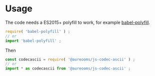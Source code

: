 # Usage

The code needs a ES2015+ polyfill to work, for example
[babel-polyfill](https://babeljs.io/docs/usage/polyfill).
```js
require( 'babel-polyfill' ) ;
// or
import 'babel-polyfill' ;
```

Then
```js
const codecascii = require( '@aureooms/js-codec-ascii' ) ;
// or
import * as codecascii from '@aureooms/js-codec-ascii' ;
```
